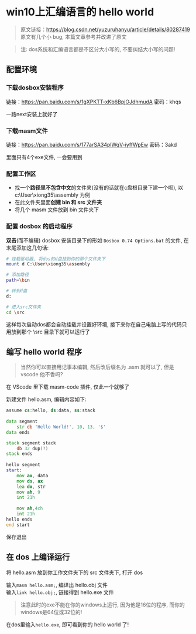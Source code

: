 
# win10上汇编语言的 hello world

> 原文链接：https://blog.csdn.net/yuzuruhanyu/article/details/80287419
> 原文有几个小 bug, 本篇文章参考并改进了原文

> 注: dos系统和汇编语言都是不区分大小写的, 不要纠结大小写的问题! 

## 配置环境

### 下载dosbox安装程序

链接：https://pan.baidu.com/s/1gXPKTT-xKb6BpjOJdhmudA 密码：khqs

一路next安装上就好了

### 下载masm文件

链接：https://pan.baidu.com/s/177arSA34plWqV-iyffWpEw 密码：3akd

里面只有4个exe文件, 一会要用到

### 配置工作区

- 找一个**路径里不包含中文**的文件夹(没有的话就在c盘根目录下建一个呗), 以 c:\User\xiong35\assembly 为例  
- 在此文件夹里面**创建 bin 和 src 文件夹**  
- 将几个 masm 文件放到 bin 文件夹下

### 配置 dosbox 的启动程序

**双击**(而不编辑) dosbox 安装目录下的形如 ```Dosbox 0.74 Options.bat``` 的文件, 在末尾添加这几句话:

```bash
# 挂载驱动器, 将dos的d盘挂到你的那个文件夹下
mount d C:\User\xiong35\assembly

# 添加路径
path=\bin

# 转到d盘
d:

# 进入src文件夹
cd \src
```

这样每次启动dos都会自动挂载并设置好环境, 接下来你在自己电脑上写的代码只用放到那个 \src 目录下就可以运行了

## 编写 hello world 程序

> 当然你可以直接用记事本编辑, 然后改后缀名为 .asm 就可以了, 但是 vscode 他不香吗?

在 VScode 里下载 masm-code 插件, 仅此一个就够了

新建文件 hello.asm, 编辑内容如下:

```asm
assume cs:hello, ds:data, ss:stack
 
data segment
    str db 'Hello World!', 10, 13, '$'
data ends

stack segment stack
    db 32 dup(?)
stack ends
 
hello segment
start:
    mov ax, data
    mov ds, ax
    lea dx, str
    mov ah, 9
    int 21h
 
    mov ah,4ch
    int 21h
hello ends
end start
```

保存退出

## 在 dos 上编译运行

将 hello.asm 放到你工作文件夹下的 src 文件夹下, 打开 dos  

输入```masm hello.asm;```, 编译出 hello.obj 文件  
输入```link hello.obj;```, 链接得到 hello.exe 文件

> 注意此时的exe不能在你的windows上运行, 因为他是16位的程序, 而你的windows是64位或32位的!

在dos里输入```hello.exe```, 即可看到你的 hello world 了!